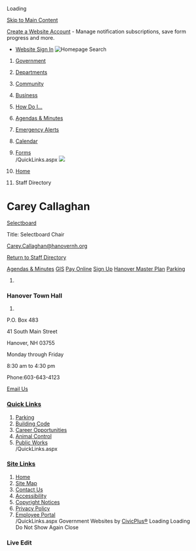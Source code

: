  

Loading

  [Skip to Main Content](#contentarea)  

 [Create a Website Account](/MyAccount/ProfileCreate)  - Manage notification subscriptions, save form progress and more.    

 *  [Website Sign In](/MyAccount) 
  ![Homepage](https://www.hanovernh.org/ImageRepository/Document?documentID=66)  Search 

 1.  [Government](/27/Government) 
 1.  [Departments](/101/Departments) 
 1.  [Community](/31/Community) 
 1.  [Business](/35/Business) 
 1.  [How Do I...](/9/How-Do-I) 

 1.  [Agendas & Minutes](/AgendaCenter)  

 1.  [Emergency Alerts](https://gcsohandisp.genasys.com/portal/en)  

 1.  [Calendar](/Calendar.aspx)  

 1.  [Forms](/FormCenter)  
 /QuickLinks.aspx  ![](https://www.hanovernh.org/ImageRepository/Document?documentID=68)  

 1.  [Home](/) 
 1. Staff Directory

# Carey Callaghan

   [Selectboard](/Directory.aspx?DID=46) 

Title: Selectboard Chair

 [Carey.Callaghan@hanovernh.org](mailto:Carey.Callaghan@hanovernh.org)  

 [Return to Staff Directory](/Directory.aspx) 

  [Agendas & Minutes](/AgendaCenter)   [GIS](https://www.axisgis.com/hanovernh)   [Pay Online](https://www.invoicecloud.com/portal/(S(ggdjphyz1lnevkuejlyyj2hp))/2/Site.aspx?G=74dba894-3b46-406b-8da6-1adc4ae0f4d4)   [Sign Up](/list.aspx)   [Hanover Master Plan](https://hanovernhmasterplan.com/)   [Parking](/243/Parking)  

 1.    

### Hanover Town Hall

 1.    

P.O. Box 483    

41 South Main Street   

Hanover, NH 03755   

Monday through Friday   

8:30 am to 4:30 pm   

Phone:603-643-4123   

 [Email Us](mailto:info@hanovernh.org)    

###  [Quick Links](/QuickLinks.aspx?CID=15) 

 1.  [Parking](/243/Parking)  
 1.  [Building Code](/191/Building-Code)  
 1.  [Career Opportunities](/233/Career-Opportunities)  
 1.  [Animal Control](/270/Animal-Control)  
 1.  [Public Works](/278/Public-Works)  
 /QuickLinks.aspx 

###  [Site Links](/QuickLinks.aspx?CID=16) 

 1.  [Home](/)  
 1.  [Site Map](/sitemap)  
 1.  [Contact Us](/directory.aspx)  
 1.  [Accessibility](/accessibility)  
 1.  [Copyright Notices](/copyright)  
 1.  [Privacy Policy](/privacy)  
 1.  [Employee Portal](/72/Han---Employees)  
 /QuickLinks.aspx Government Websites by [CivicPlus®](https://connect.civicplus.com/referral)  Loading Loading Do Not Show Again Close 

### Live Edit

 
